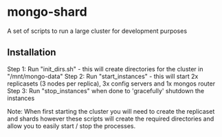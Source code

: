 mongo-shard
===========

A set of scripts to run a large cluster for development purposes

Installation
------------

Step 1: Run "init_dirs.sh" - this will create directories for the cluster in "/mnt/mongo-data"
Step 2: Run "start_instances" - this will start 2x replicasets (3 nodes per replica), 3x config servers and 1x mongos router
Step 3: Run "stop_instances" when done to 'gracefully' shutdown the instances

Note: When first starting the cluster you will need to create the replicaset and shards however these scripts will create the required directories and allow you to easily start / stop the processes.




